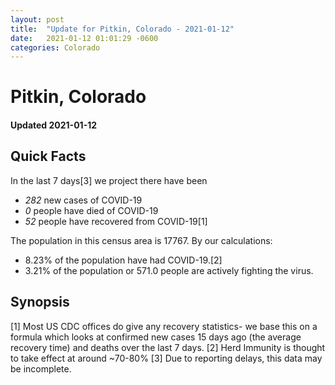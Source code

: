 ```yaml
---
layout: post
title:  "Update for Pitkin, Colorado - 2021-01-12"
date:   2021-01-12 01:01:29 -0600
categories: Colorado
---
```


# Pitkin, Colorado
#### Updated 2021-01-12

## Quick Facts

In the last 7 days[3] we project there have been
- *282* new cases of COVID-19
- *0* people have died of COVID-19
- *52* people have recovered from COVID-19[1]

The population in this census area is 17767. By our calculations:
- 8.23% of the population have had COVID-19.[2]
- 3.21% of the population or 571.0 people are actively fighting the virus.

## Synopsis




[1] Most US CDC offices do give any recovery statistics- we base this on a formula which looks at confirmed new cases
15 days ago (the average recovery time) and deaths over the last 7 days.
[2] Herd Immunity is thought to take effect at around ~70-80%
[3] Due to reporting delays, this data may be incomplete. 
    